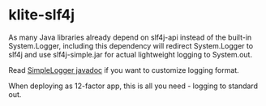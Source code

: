 # klite-slf4j

As many Java libraries already depend on slf4j-api instead of the built-in System.Logger,
including this dependency will redirect System.Logger to slf4j and use slf4j-simple.jar for
actual lightweight logging to System.out.

Read [SimpleLogger javadoc](http://www.slf4j.org/api/org/slf4j/impl/SimpleLogger.html) if you want to customize logging format.

When deploying as 12-factor app, this is all you need - logging to standard out.

